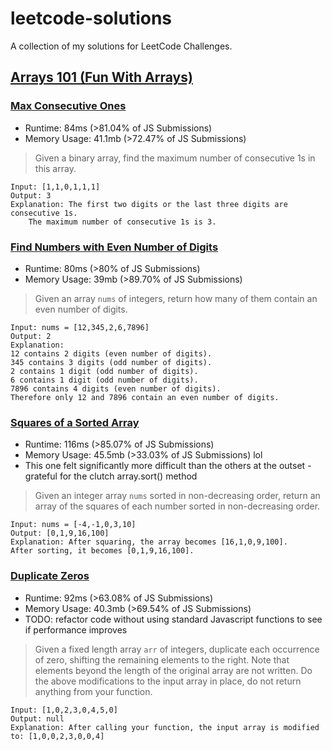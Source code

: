 # leetcode-solutions

A collection of my solutions for LeetCode Challenges.

## [Arrays 101 (Fun With Arrays)](https://leetcode.com/explore/learn/card/fun-with-arrays/)

### [Max Consecutive Ones](https://leetcode.com/explore/learn/card/fun-with-arrays/521/introduction/3238/)
- Runtime: 84ms (>81.04% of JS Submissions)
- Memory Usage: 41.1mb (>72.47% of JS Submissions)
> Given a binary array, find the maximum number of consecutive 1s in this array.
```
Input: [1,1,0,1,1,1]
Output: 3
Explanation: The first two digits or the last three digits are consecutive 1s.
    The maximum number of consecutive 1s is 3.
```

### [Find Numbers with Even Number of Digits](https://leetcode.com/explore/learn/card/fun-with-arrays/521/introduction/3237/)
- Runtime: 80ms (>80% of JS Submissions)
- Memory Usage: 39mb (>89.70% of JS Submissions)
> Given an array `nums` of integers, return how many of them contain an even number of digits.

```
Input: nums = [12,345,2,6,7896]
Output: 2
Explanation:
12 contains 2 digits (even number of digits).
345 contains 3 digits (odd number of digits).
2 contains 1 digit (odd number of digits).
6 contains 1 digit (odd number of digits).
7896 contains 4 digits (even number of digits).
Therefore only 12 and 7896 contain an even number of digits.
```

### [Squares of a Sorted Array](https://leetcode.com/explore/learn/card/fun-with-arrays/521/introduction/3237/)
- Runtime: 116ms (>85.07% of JS Submissions)
- Memory Usage: 45.5mb (>33.03% of JS Submissions) lol
- This one felt significantly more difficult than the others at the outset - grateful for the clutch array.sort() method
> Given an integer array `nums` sorted in non-decreasing order, return an array of the squares of each number sorted in non-decreasing order.
```
Input: nums = [-4,-1,0,3,10]
Output: [0,1,9,16,100]
Explanation: After squaring, the array becomes [16,1,0,9,100].
After sorting, it becomes [0,1,9,16,100].
```

### [Duplicate Zeros](https://leetcode.com/explore/learn/card/fun-with-arrays/525/inserting-items-into-an-array/3245/)
- Runtime: 92ms (>63.08% of JS Submissions)
- Memory Usage: 40.3mb (>69.54% of JS Submissions)
- TODO: refactor code without using standard Javascript functions to see if performance improves
> Given a fixed length array `arr` of integers, duplicate each occurrence of zero, shifting the remaining elements to the right.
> Note that elements beyond the length of the original array are not written.
> Do the above modifications to the input array in place, do not return anything from your function.
```
Input: [1,0,2,3,0,4,5,0]
Output: null
Explanation: After calling your function, the input array is modified to: [1,0,0,2,3,0,0,4]
```
